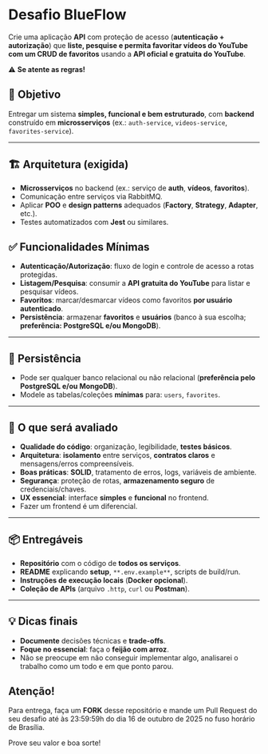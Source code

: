 # Desafio BlueFlow

Crie uma aplicação **API** com proteção de acesso (**autenticação + autorização**) que **liste, pesquise e permita favoritar vídeos do YouTube com um CRUD de favoritos** usando a **API oficial e gratuita do YouTube**.

⚠️ **Se atente as regras!**

## 🎯 Objetivo
Entregar um sistema **simples, funcional e bem estruturado**, com **backend** construído em **microsserviços** (ex.: `auth-service`, `videos-service`, `favorites-service`).

---

## 🏗️ Arquitetura (exigida)
- **Microsserviços** no backend (ex.: serviço de **auth**, **vídeos**, **favoritos**).
- Comunicação entre serviços via RabbitMQ.
- Aplicar **POO** e **design patterns** adequados (**Factory**, **Strategy**, **Adapter**, etc.).
- Testes automatizados com **Jest** ou similares.


## ✅ Funcionalidades Mínimas
- **Autenticação/Autorização**: fluxo de login e controle de acesso a rotas protegidas.
- **Listagem/Pesquisa**: consumir a **API gratuita do YouTube** para listar e pesquisar vídeos.
- **Favoritos**: marcar/desmarcar vídeos como favoritos **por usuário autenticado**.
- **Persistência**: armazenar **favoritos** e **usuários** (banco à sua escolha; **preferência: PostgreSQL e/ou MongoDB**).

---

## 💾 Persistência
- Pode ser qualquer banco relacional ou não relacional (**preferência pelo PostgreSQL e/ou MongoDB**).
- Modele as tabelas/coleções **mínimas** para: `users`, `favorites`.

---

## 🧪 O que será avaliado
- **Qualidade do código**: organização, legibilidade, **testes básicos**.
- **Arquitetura**: **isolamento** entre serviços, **contratos claros** e mensagens/erros compreensíveis.
- **Boas práticas**: **SOLID**, tratamento de erros, logs, variáveis de ambiente.
- **Segurança**: proteção de rotas, **armazenamento seguro** de credenciais/chaves.
- **UX essencial**: interface **simples** e **funcional** no frontend.
- Fazer um frontend é um diferencial.

---

## 📦 Entregáveis
- **Repositório** com o código de **todos os serviços**.
- **README** explicando **setup**, `**.env.example**`, scripts de build/run.
- **Instruções de execução locais** (**Docker opcional**).
- **Coleção de APIs** (arquivo `.http`, `curl` ou **Postman**).

---

## 💡 Dicas finais
- **Documente** decisões técnicas e **trade-offs**.
- **Foque no essencial**: faça o **feijão com arroz**.
- Não se preocupe em não conseguir implementar algo, analisarei o trabalho como um todo e em que ponto parou.

## Atenção!
Para entrega, faça um **FORK** desse repositório e mande um Pull Request do seu desafio até às 23:59:59h do dia 16 de outubro de 2025 no fuso horário de Brasília.

Prove seu valor e boa sorte!
